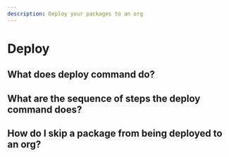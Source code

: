 ```yaml
---
description: Deploy your packages to an org
---
```


# Deploy

## What does deploy command do?

## What are the sequence of steps the deploy command does?

## How do I skip a package from being deployed to an org?

## 



